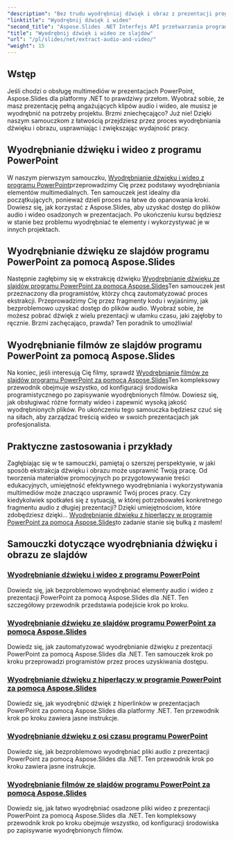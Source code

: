 ```yaml
---
"description": "Bez trudu wyodrębniaj dźwięk i obraz z prezentacji programu PowerPoint za pomocą Aspose.Slides dla .NET dzięki naszym kompleksowym samouczkom krok po kroku."
"linktitle": "Wyodrębnij dźwięk i wideo"
"second_title": "Aspose.Slides .NET Interfejs API przetwarzania programu PowerPoint"
"title": "Wyodrębnij dźwięk i wideo ze slajdów"
"url": "/pl/slides/net/extract-audio-and-video/"
"weight": 15
---
```


## Wstęp

Jeśli chodzi o obsługę multimediów w prezentacjach PowerPoint, Aspose.Slides dla platformy .NET to prawdziwy przełom. Wyobraź sobie, że masz prezentację pełną angażujących klipów audio i wideo, ale musisz je wyodrębnić na potrzeby projektu. Brzmi zniechęcająco? Już nie! Dzięki naszym samouczkom z łatwością przejdziesz przez proces wyodrębniania dźwięku i obrazu, usprawniając i zwiększając wydajność pracy.

## Wyodrębnianie dźwięku i wideo z programu PowerPoint

W naszym pierwszym samouczku, [Wyodrębnianie dźwięku i wideo z programu PowerPoint](./extracting-audio-and-video/)przeprowadzimy Cię przez podstawy wyodrębniania elementów multimedialnych. Ten samouczek jest idealny dla początkujących, ponieważ dzieli proces na łatwe do opanowania kroki. Dowiesz się, jak korzystać z Aspose.Slides, aby uzyskać dostęp do plików audio i wideo osadzonych w prezentacjach. Po ukończeniu kursu będziesz w stanie bez problemu wyodrębniać te elementy i wykorzystywać je w innych projektach.

## Wyodrębnianie dźwięku ze slajdów programu PowerPoint za pomocą Aspose.Slides

Następnie zagłębimy się w ekstrakcję dźwięku [Wyodrębnianie dźwięku ze slajdów programu PowerPoint za pomocą Aspose.Slides](./extract-audio-from-powerpoint/)Ten samouczek jest przeznaczony dla programistów, którzy chcą zautomatyzować proces ekstrakcji. Przeprowadzimy Cię przez fragmenty kodu i wyjaśnimy, jak bezproblemowo uzyskać dostęp do plików audio. Wyobraź sobie, że możesz pobrać dźwięk z wielu prezentacji w ułamku czasu, jaki zajęłoby to ręcznie. Brzmi zachęcająco, prawda? Ten poradnik to umożliwia!

## Wyodrębnianie filmów ze slajdów programu PowerPoint za pomocą Aspose.Slides

Na koniec, jeśli interesują Cię filmy, sprawdź [Wyodrębnianie filmów ze slajdów programu PowerPoint za pomocą Aspose.Slides](./extract-videos-from-powerpoint-slides/)Ten kompleksowy przewodnik obejmuje wszystko, od konfiguracji środowiska programistycznego po zapisywanie wyodrębnionych filmów. Dowiesz się, jak obsługiwać różne formaty wideo i zapewnić wysoką jakość wyodrębnionych plików. Po ukończeniu tego samouczka będziesz czuć się na siłach, aby zarządzać treścią wideo w swoich prezentacjach jak profesjonalista.

## Praktyczne zastosowania i przykłady

Zagłębiając się w te samouczki, pamiętaj o szerszej perspektywie, w jaki sposób ekstrakcja dźwięku i obrazu może usprawnić Twoją pracę. Od tworzenia materiałów promocyjnych po przygotowywanie treści edukacyjnych, umiejętność efektywnego wyodrębniania i wykorzystywania multimediów może znacząco usprawnić Twój proces pracy. Czy kiedykolwiek spotkałeś się z sytuacją, w której potrzebowałeś konkretnego fragmentu audio z długiej prezentacji? Dzięki umiejętnościom, które zdobędziesz dzięki… [Wyodrębnianie dźwięku z hiperłączy w programie PowerPoint za pomocą Aspose.Slides](./extract-audio-from-hyperlinks/)to zadanie stanie się bułką z masłem!

## Samouczki dotyczące wyodrębniania dźwięku i obrazu ze slajdów
### [Wyodrębnianie dźwięku i wideo z programu PowerPoint](./extracting-audio-and-video/)
Dowiedz się, jak bezproblemowo wyodrębniać elementy audio i wideo z prezentacji PowerPoint za pomocą Aspose.Slides dla .NET. Ten szczegółowy przewodnik przedstawia podejście krok po kroku.
### [Wyodrębnianie dźwięku ze slajdów programu PowerPoint za pomocą Aspose.Slides](./extract-audio-from-powerpoint/)
Dowiedz się, jak zautomatyzować wyodrębnianie dźwięku z prezentacji PowerPoint za pomocą Aspose.Slides dla .NET. Ten samouczek krok po kroku przeprowadzi programistów przez proces uzyskiwania dostępu.
### [Wyodrębnianie dźwięku z hiperłączy w programie PowerPoint za pomocą Aspose.Slides](./extract-audio-from-hyperlinks/)
Dowiedz się, jak wyodrębnić dźwięk z hiperlinków w prezentacjach PowerPoint za pomocą Aspose.Slides dla platformy .NET. Ten przewodnik krok po kroku zawiera jasne instrukcje.
### [Wyodrębnianie dźwięku z osi czasu programu PowerPoint](./extracting-audio-from-timeline/)
Dowiedz się, jak bezproblemowo wyodrębniać pliki audio z prezentacji PowerPoint za pomocą Aspose.Slides dla .NET. Ten przewodnik krok po kroku zawiera jasne instrukcje.
### [Wyodrębnianie filmów ze slajdów programu PowerPoint za pomocą Aspose.Slides](./extract-videos-from-powerpoint-slides/)
Dowiedz się, jak łatwo wyodrębniać osadzone pliki wideo z prezentacji PowerPoint za pomocą Aspose.Slides dla .NET. Ten kompleksowy przewodnik krok po kroku obejmuje wszystko, od konfiguracji środowiska po zapisywanie wyodrębnionych filmów.